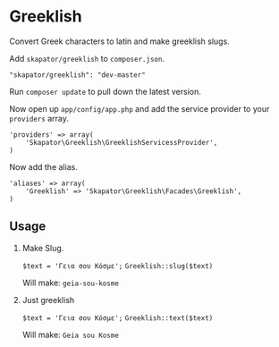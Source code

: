 # Greeklish

Convert Greek characters to latin and make greeklish slugs.

Add `skapator/greeklish` to `composer.json`.

    "skapator/greeklish": "dev-master"

Run `composer update` to pull down the latest version.

Now open up `app/config/app.php` and add the service provider to your `providers` array.

    'providers' => array(
        'Skapator\Greeklish\GreeklishServicessProvider',
    )

Now add the alias.

    'aliases' => array(
        'Greeklish' => 'Skapator\Greeklish\Facades\Greeklish',
    )


## Usage

1. Make Slug.

    `$text = 'Γεια σου Κόσμε';`
    `Greeklish::slug($text)`

    Will make:
    `geia-sou-kosme`

2. Just greeklish

    `$text = 'Γεια σου Κόσμε';`
    `Greeklish::text($text)`

    Will make:
    `Geia sou Kosme`
